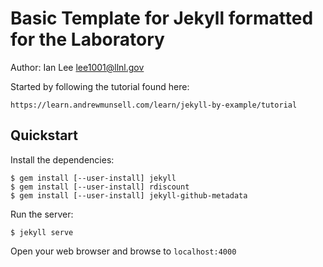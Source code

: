 # Basic Template for Jekyll formatted for the Laboratory

Author: Ian Lee <lee1001@llnl.gov>

Started by following the tutorial found here:

    https://learn.andrewmunsell.com/learn/jekyll-by-example/tutorial

## Quickstart

Install the dependencies:

    $ gem install [--user-install] jekyll
    $ gem install [--user-install] rdiscount
    $ gem install [--user-install] jekyll-github-metadata

Run the server:

    $ jekyll serve

Open your web browser and browse to `localhost:4000`
